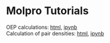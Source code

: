 # Molpro Tutorials

OEP calculations: [html](https://htmlpreview.github.io/?https://github.com/EgorTrushin/Molpro_Tutorials/blob/main/Tutorial_OEP.html), [ipynb](https://github.com/EgorTrushin/Molpro_Tutorials/blob/main/Tutorial_OEP.ipynb)  
Calculation of pair densities: [html](https://github.com/EgorTrushin/Molpro_Tutorials/blob/main/Tutorial_pair_density.html), [ipynb](https://github.com/EgorTrushin/Molpro_Tutorials/blob/main/Tutorial_pair_density.ipynb)
